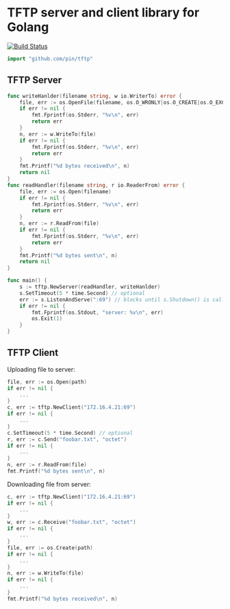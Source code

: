 TFTP server and client library for Golang
=========================================

[![Build Status](https://travis-ci.org/pin/tftp.svg?branch=master)](https://travis-ci.org/pin/tftp)

``` go
import "github.com/pin/tftp"
```

TFTP Server
-----------

```go
func writeHanlder(filename string, w io.WriterTo) error {
	file, err := os.OpenFile(filename, os.O_WRONLY|os.O_CREATE|os.O_EXCL, 0644)
	if err != nil {
		fmt.Fprintf(os.Stderr, "%v\n", err)
		return err
	}
	n, err := w.WriteTo(file)
	if err != nil {
		fmt.Fprintf(os.Stderr, "%v\n", err)
		return err
	}
	fmt.Printf("%d bytes received\n", n)
	return nil
}
func readHandler(filename string, r io.ReaderFrom) error {
	file, err := os.Open(filename)
	if err != nil {
		fmt.Fprintf(os.Stderr, "%v\n", err)
		return err
	}
	n, err := r.ReadFrom(file)
	if err != nil {
		fmt.Fprintf(os.Stderr, "%v\n", err)
		return err
	}
	fmt.Printf("%d bytes sent\n", n)
	return nil
}

func main() {
	s := tftp.NewServer(readHandler, writeHanlder)
	s.SetTimeout(5 * time.Second) // optional
	err := s.ListenAndServe(":69") // blocks until s.Shutdown() is called
	if err != nil {
		fmt.Fprintf(os.Stdout, "server: %v\n", err)
		os.Exit(1)
	}
}
```

TFTP Client
-----------
Uploading file to server:

```go
file, err := os.Open(path)
if err != nil {
	...
}
c, err := tftp.NewClient("172.16.4.21:69")
if err != nil {
	...
}
c.SetTimeout(5 * time.Second) // optional
r, err := c.Send("foobar.txt", "octet")
if err != nil {
	...
}
n, err := r.ReadFrom(file)
fmt.Printf("%d bytes sent\n", n)
```

Downloading file from server:

```go
c, err := tftp.NewClient("172.16.4.21:69")
if err != nil {
	...
}
w, err := c.Receive("foobar.txt", "octet")
if err != nil {
	...
}
file, err := os.Create(path)
if err != nil {
	...
}
n, err := w.WriteTo(file)
if err != nil {
	...
}
fmt.Printf("%d bytes received\n", n)
```
